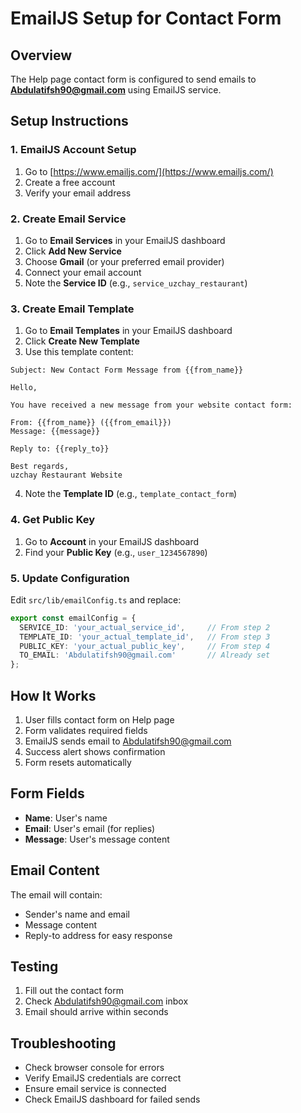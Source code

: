 # EmailJS Setup for Contact Form

## Overview
The Help page contact form is configured to send emails to **Abdulatifsh90@gmail.com** using EmailJS service.

## Setup Instructions

### 1. EmailJS Account Setup
1. Go to [https://www.emailjs.com/](https://www.emailjs.com/)
2. Create a free account
3. Verify your email address

### 2. Create Email Service
1. Go to **Email Services** in your EmailJS dashboard
2. Click **Add New Service**
3. Choose **Gmail** (or your preferred email provider)
4. Connect your email account
5. Note the **Service ID** (e.g., `service_uzchay_restaurant`)

### 3. Create Email Template
1. Go to **Email Templates** in your EmailJS dashboard
2. Click **Create New Template**
3. Use this template content:

```
Subject: New Contact Form Message from {{from_name}}

Hello,

You have received a new message from your website contact form:

From: {{from_name}} ({{from_email}})
Message: {{message}}

Reply to: {{reply_to}}

Best regards,
uzchay Restaurant Website
```

4. Note the **Template ID** (e.g., `template_contact_form`)

### 4. Get Public Key
1. Go to **Account** in your EmailJS dashboard
2. Find your **Public Key** (e.g., `user_1234567890`)

### 5. Update Configuration
Edit `src/lib/emailConfig.ts` and replace:

```typescript
export const emailConfig = {
  SERVICE_ID: 'your_actual_service_id',     // From step 2
  TEMPLATE_ID: 'your_actual_template_id',   // From step 3  
  PUBLIC_KEY: 'your_actual_public_key',     // From step 4
  TO_EMAIL: 'Abdulatifsh90@gmail.com'       // Already set
};
```

## How It Works

1. User fills contact form on Help page
2. Form validates required fields
3. EmailJS sends email to Abdulatifsh90@gmail.com
4. Success alert shows confirmation
5. Form resets automatically

## Form Fields
- **Name**: User's name
- **Email**: User's email (for replies)
- **Message**: User's message content

## Email Content
The email will contain:
- Sender's name and email
- Message content
- Reply-to address for easy response

## Testing
1. Fill out the contact form
2. Check Abdulatifsh90@gmail.com inbox
3. Email should arrive within seconds

## Troubleshooting
- Check browser console for errors
- Verify EmailJS credentials are correct
- Ensure email service is connected
- Check EmailJS dashboard for failed sends